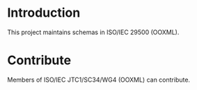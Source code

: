 # Introduction
This project maintains schemas in ISO/IEC 29500 (OOXML).



# Contribute

Members of ISO/IEC JTC1/SC34/WG4 (OOXML) can contribute.
